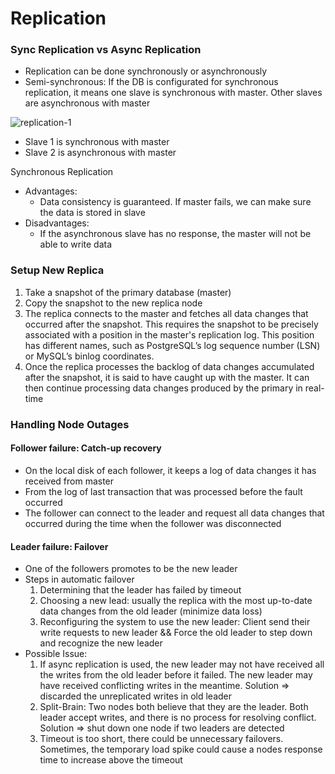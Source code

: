 # Replication

### Sync Replication vs Async Replication
- Replication can be done synchronously or asynchronously
- Semi-synchronous: If the DB is configurated for synchronous replication, it means one slave is synchronous with master. Other slaves are asynchronous with master

![replication-1](https://ddia.pigsty.io/img/fig5-2.png)
- Slave 1 is synchronous with master
- Slave 2 is asynchronous with master

Synchronous Replication
- Advantages:
    - Data consistency is guaranteed. If master fails, we can make sure the data is stored in slave
- Disadvantages:
    - If the asynchronous slave has no response, the master will not be able to write data

### Setup New Replica
1. Take a snapshot of the primary database (master)
2. Copy the snapshot to the new replica node
3. The replica connects to the master and fetches all data changes that occurred after the snapshot. This requires the snapshot to be precisely associated with a position in the master's replication log. This position has different names, such as PostgreSQL’s log sequence number (LSN) or MySQL’s binlog coordinates.
4. Once the replica processes the backlog of data changes accumulated after the snapshot, it is said to have caught up with the master. It can then continue processing data changes produced by the primary in real-time


### Handling Node Outages
#### Follower failure: Catch-up recovery
- On the local disk of each follower, it keeps a log of data changes it has received from master
- From the log of last transaction that was processed before the fault occurred
- The follower can connect to the leader and request all data changes that occurred during the time when the follower was disconnected
#### Leader failure: Failover
- One of the followers promotes to be the new leader
- Steps in automatic failover 
    1. Determining that the leader has failed by timeout 
    2. Choosing a new lead: usually the replica with the most up-to-date data changes from the old leader (minimize data loss) 
    3. Reconfiguring the system to use the new leader: Client send their write requests to new leader && Force the old leader to step down and recognize the new leader
- Possible Issue:
    1. If async replication is used, the new leader may not have received all the writes from the old leader before it failed. The new leader may have received conflicting writes in the meantime. Solution => discarded the unreplicated writes in old leader
    2. Split-Brain: Two nodes both believe that they are the leader. Both leader accept writes, and there is no process for resolving conflict. Solution => shut down one node if two leaders are detected
    3. Timeout is too short, there could be unnecessary failovers. Sometimes, the temporary load spike could cause a nodes response time to increase above the timeout